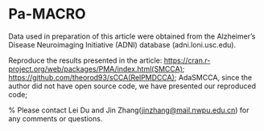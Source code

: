 # Pa-MACRO
Data used in preparation of this article were obtained from the Alzheimer’s Disease Neuroimaging Initiative (ADNI) database (adni.loni.usc.edu).

Reproduce the results presented in the article: https://cran.r-project.org/web/packages/PMA/index.html(SMCCA); https://github.com/theorod93/sCCA(RelPMDCCA); AdaSMCCA, since the author did not have open source code, we have presented our reproduced code;

% Please contact Lei Du and Jin Zhang(jinzhang@mail.nwpu.edu.cn) for any comments or questions.
